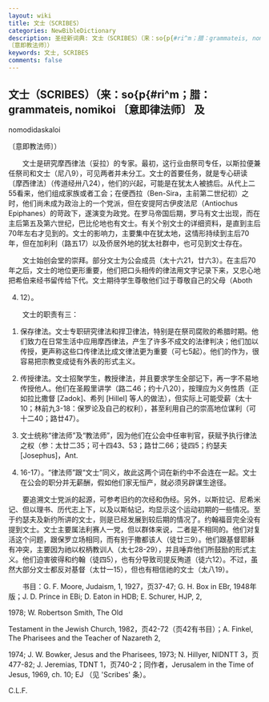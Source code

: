 ```yaml
---
layout: wiki
title: 文士（SCRIBES）
categories: NewBibleDictionary
description: 圣经新词典: 文士（SCRIBES）（来：so{p{#ri^m；腊：grammateis, nomikoi 〔意即律法师〕 及 nomodidaskaloi
〔意即教法师〕）
keywords: 文士, SCRIBES
comments: false
---
```


## 文士（SCRIBES）（来：so{p{#ri^m；腊：grammateis, nomikoi 〔意即律法师〕 及

nomodidaskaloi

〔意即教法师〕）

　　文士是研究摩西律法（妥拉）的专家。最初，这行业由祭司专任，以斯拉便兼任祭司和文士（尼八9），可见两者并未分工。文士的首要任务，就是专心研读〔摩西律法〕（传道经卅八24），他们的兴起，可能是在犹太人被掳后。从代上二55看来，他们组成家族或者工会；在便西拉（Ben-Sira，主前第二世纪初）之时，他们尚未成为政治上的一个党派，但在安提阿古伊皮法尼（Antiochus Epiphanes）的苛政下，遂演变为政党。在罗马帝国后期，罗马有文士出现，而在主后第五及第六世纪，巴比伦地也有文士。有关个别文士的详细资料，是直到主后70年左右才见到的。文士的影响力，主要集中在犹太地，这情形持续到主后70年，但在加利利（路五17）以及侨居外地的犹太社群中，也可见到文士存在。

　　文士始创会堂的崇拜。部分文士为公会成员（太十六21，廿六3）。在主后70年之后，文士的地位更形重要，他们把口头相传的律法用文字记录下来，又忠心地把希伯来经书留传给下代。文士期待学生尊敬他们过于尊敬自己的父母（Aboth

4. 12）。

　　文士的职责有三：

1. 保存律法。文士专职研究律法和捍卫律法，特别是在祭司腐败的希腊时期。他们致力在日常生活中应用摩西律法，产生了许多不成文的法律判决；他们加以传授，更声称这些口传律法比成文律法更为重要（可七5起）。他们的作为，很容易把宗教变成徒有外表的形式主义。

2. 传授律法。文士招聚学生，教授律法，并且要求学生全部记下，再一字不易地传授他人。他们在圣殿里讲学（路二46；约十八20），按理应为义务性质（正如拉比撒督 [Zadok]、希列 [Hillel] 等人的做法），但实际上可能受薪（太十10；林前九3-18：保罗论及自己的权利），甚至利用自己的崇高地位谋利（可十二40；路廿47）。

3. 文士统称“律法师”及“教法师”，因为他们在公会中任审判官，获赋予执行律法之权（参：太廿二35；可十四43、53；路廿二66；徒四5；约瑟夫 [Josephus]，Ant.

18. 16-17）。“律法师”跟“文士”同义，故此这两个词在新约中不会连在一起。文士在公会的职分并无薪酬，假如他们家无恒产，就必须另辟谋生途径。

　　要追溯文士党派的起源，可参考旧约的次经和伪经。另外，以斯拉记、尼希米记、但以理书、历代志上下，以及以斯帖记，均显示这个运动初期的一些情况。至于约瑟夫及新约所讲的文士，则是已经发展到较后期的情况了。约翰福音完全没有提到文士。文士主要属法利赛人一党，但以群体来说，二者是不相同的。他们对复活这个问题，跟保罗立场相同，而有别于撒都该人（徒廿三9）。他们跟基督耶稣有冲突，主要因为祂以权柄教训人（太七28-29），并且唾弃他们所鼓励的形式主义。他们迫害彼得和约翰（徒四5），也有分导致司提反殉道（徒六12）。不过，虽然大部分文士都反对基督（太廿一15），但也有相信祂的文士（太八19）。

　　书目：G. F. Moore, Judaism, 1, 1927，页37-47; G. H. Box in EBr, 1948年版；J. D. Prince in EBi; D. Eaton in HDB; E. Schurer, HJP, 2,

1978; W. Robertson Smith, The Old

Testament in the Jewish Church, 1982，页42-72（页42有书目）；A. Finkel, The Pharisees and the Teacher of Nazareth 2,

1974; J. W. Bowker, Jesus and the Pharisees, 1973; N. Hillyer, NIDNTT 3，页477-82; J. Jeremias, TDNT 1，页740-2；同作者，Jerusalem in the Time of Jesus, 1969, ch. 10; EJ （见 'Scribes' 条）。

C.L.F.








